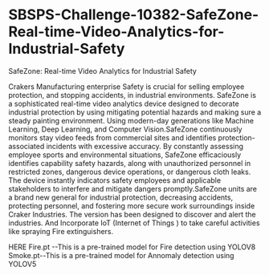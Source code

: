 # SBSPS-Challenge-10382-SafeZone-Real-time-Video-Analytics-for-Industrial-Safety
SafeZone: Real-time Video Analytics for Industrial Safety


Crakers Manufacturing enterprise Safety is crucial for selling employee protection, and stopping accidents, 
in industrial environments. SafeZone is a sophisticated real-time video analytics device designed to decorate industrial protection by using mitigating potential hazards and making sure a steady painting environment.
Using modern-day generations like Machine Learning, Deep Learning, and Computer Vision.SafeZone continuously monitors stay video feeds from commercial sites and identifies protection-associated incidents with excessive accuracy. 
By constantly assessing employee sports and environmental situations, SafeZone efficaciously identifies capability safety hazards, along with unauthorized personnel in restricted zones, dangerous device operations, or dangerous cloth leaks.
The device instantly indicators safety employees and applicable stakeholders to interfere and mitigate dangers promptly.SafeZone units are a brand new general for industrial protection, decreasing accidents, protecting personnel, 
and fostering more secure work surroundings inside Craker Industries. The version has been designed to discover and alert the industries. And Incorporate IoT (Internet of Things ) to take careful activities like spraying  Fire extinguishers.


HERE Fire.pt --This is a pre-trained model for Fire detection using YOLOV8 
     Smoke.pt--This is a pre-trained model for Annomaly detection using YOLOV5
     
